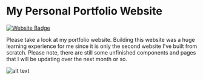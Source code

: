 # My Personal Portfolio Website
[![Website Badge](https://img.shields.io/badge/Portfolio-Access%20Website-green)](https://ndiekema.github.io/)

Please take a look at my portfolio website. Building this website was a huge learning experience for me since it is only the second website I've built from scratch. Please note, there are still some unfinished components and pages that I will be updating over the next month or so.

![alt text](https://github.com/ndiekema/ndiekema.github.io/blob/images/website-preview.png?raw=true)
